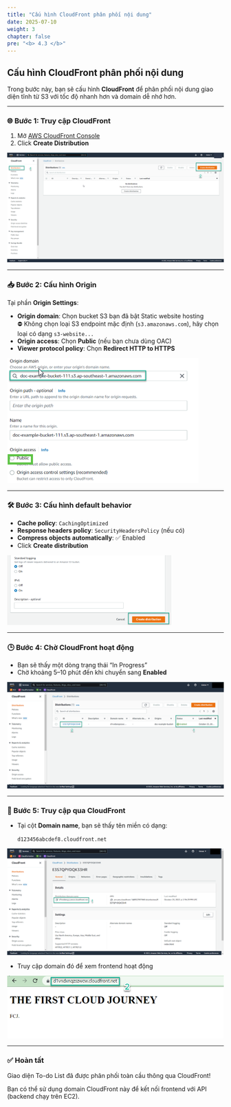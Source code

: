 ```yaml
---
title: "Cấu hình CloudFront phân phối nội dung"
date: 2025-07-10
weight: 3
chapter: false
pre: "<b> 4.3 </b>"
---
```


## Cấu hình CloudFront phân phối nội dung

Trong bước này, bạn sẽ cấu hình **CloudFront** để phân phối nội dung giao diện tĩnh từ S3 với tốc độ nhanh hơn và domain dễ nhớ hơn.

---

### 🌐 Bước 1: Truy cập CloudFront

1. Mở [AWS CloudFront Console](https://console.aws.amazon.com/cloudfront/)
2. Click **Create Distribution**

![CF](/images/4-deploy-static-frontend/011-create-distribution.png)

---

### 📥 Bước 2: Cấu hình Origin

Tại phần **Origin Settings**:

- **Origin domain**: Chọn bucket S3 bạn đã bật Static website hosting  
  ⛔ Không chọn loại S3 endpoint mặc định (`s3.amazonaws.com`), hãy chọn loại có dạng `s3-website...`
- **Origin access**: Chọn **Public** (nếu bạn chưa dùng OAC)
- **Viewer protocol policy**: Chọn **Redirect HTTP to HTTPS**

![CF](/images/4-deploy-static-frontend/012-create-distribution.png)

---

### 🛠️ Bước 3: Cấu hình default behavior

- **Cache policy**: `CachingOptimized`
- **Response headers policy**: `SecurityHeadersPolicy` (nếu có)
- **Compress objects automatically**: ✅ Enabled
- Click **Create distribution**

![CF](/images/4-deploy-static-frontend/013-create-distribution.png)

---

### 🕒 Bước 4: Chờ CloudFront hoạt động

- Bạn sẽ thấy một dòng trạng thái “In Progress”
- Chờ khoảng 5–10 phút đến khi chuyển sang **Enabled**

![CF](/images/4-deploy-static-frontend/014-create-distribution.png)

---

### 🔗 Bước 5: Truy cập qua CloudFront

- Tại cột **Domain name**, bạn sẽ thấy tên miền có dạng:

  `d123456abcdef8.cloudfront.net`

![CF](/images/4-deploy-static-frontend/015-create-distribution.png)

- Truy cập domain đó để xem frontend hoạt động

![CF](/images/4-deploy-static-frontend/016-create-distribution.png)

---

### ✅ Hoàn tất

Giao diện To-do List đã được phân phối toàn cầu thông qua CloudFront!

Bạn có thể sử dụng domain CloudFront này để kết nối frontend với API (backend chạy trên EC2).

